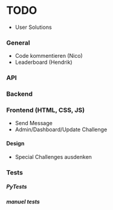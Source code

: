 # TODO

* User Solutions

### General
* Code kommentieren (Nico)
* Leaderboard (Hendrik)

### API

### Backend

### Frontend (HTML, CSS, JS)
* Send Message
* Admin/Dashboard/Update Challenge

#### Design
* Special Challenges ausdenken

### Tests
##### PyTests

##### manuel tests
